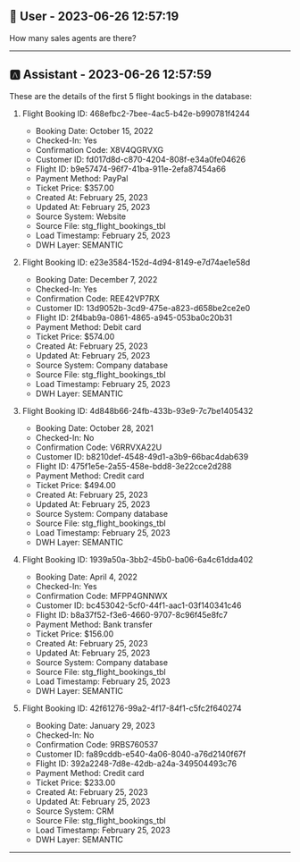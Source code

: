 
## 👤 User - 2023-06-26 12:57:19

How many sales agents are there?

---

## 🅰️ Assistant - 2023-06-26 12:57:59

These are the details of the first 5 flight bookings in the database:

1. Flight Booking ID: 468efbc2-7bee-4ac5-b42e-b990781f4244
   - Booking Date: October 15, 2022
   - Checked-In: Yes
   - Confirmation Code: X8V4QGRVXG
   - Customer ID: fd017d8d-c870-4204-808f-e34a0fe04626
   - Flight ID: b9e57474-96f7-41ba-911e-2efa87454a66
   - Payment Method: PayPal
   - Ticket Price: $357.00
   - Created At: February 25, 2023
   - Updated At: February 25, 2023
   - Source System: Website
   - Source File: stg_flight_bookings_tbl
   - Load Timestamp: February 25, 2023
   - DWH Layer: SEMANTIC

2. Flight Booking ID: e23e3584-152d-4d94-8149-e7d74ae1e58d
   - Booking Date: December 7, 2022
   - Checked-In: Yes
   - Confirmation Code: REE42VP7RX
   - Customer ID: 13d9052b-3cd9-475e-a823-d658be2ce2e0
   - Flight ID: 2f4bab9a-0861-4865-a945-053ba0c20b31
   - Payment Method: Debit card
   - Ticket Price: $574.00
   - Created At: February 25, 2023
   - Updated At: February 25, 2023
   - Source System: Company database
   - Source File: stg_flight_bookings_tbl
   - Load Timestamp: February 25, 2023
   - DWH Layer: SEMANTIC

3. Flight Booking ID: 4d848b66-24fb-433b-93e9-7c7be1405432
   - Booking Date: October 28, 2021
   - Checked-In: No
   - Confirmation Code: V6RRVXA22U
   - Customer ID: b8210def-4548-49d1-a3b9-66bac4dab639
   - Flight ID: 475f1e5e-2a55-458e-bdd8-3e22cce2d288
   - Payment Method: Credit card
   - Ticket Price: $494.00
   - Created At: February 25, 2023
   - Updated At: February 25, 2023
   - Source System: Company database
   - Source File: stg_flight_bookings_tbl
   - Load Timestamp: February 25, 2023
   - DWH Layer: SEMANTIC

4. Flight Booking ID: 1939a50a-3bb2-45b0-ba06-6a4c61dda402
   - Booking Date: April 4, 2022
   - Checked-In: Yes
   - Confirmation Code: MFPP4GNNWX
   - Customer ID: bc453042-5cf0-44f1-aac1-03f140341c46
   - Flight ID: b8a37f52-f3e6-4660-9707-8c96f45e8fc7
   - Payment Method: Bank transfer
   - Ticket Price: $156.00
   - Created At: February 25, 2023
   - Updated At: February 25, 2023
   - Source System: Company database
   - Source File: stg_flight_bookings_tbl
   - Load Timestamp: February 25, 2023
   - DWH Layer: SEMANTIC

5. Flight Booking ID: 42f61276-99a2-4f17-84f1-c5fc2f640274
   - Booking Date: January 29, 2023
   - Checked-In: No
   - Confirmation Code: 9RBS760537
   - Customer ID: fa89cddb-e540-4a06-8040-a76d2140f67f
   - Flight ID: 392a2248-7d8e-42db-a24a-349504493c76
   - Payment Method: Credit card
   - Ticket Price: $233.00
   - Created At: February 25, 2023
   - Updated At: February 25, 2023
   - Source System: CRM
   - Source File: stg_flight_bookings_tbl
   - Load Timestamp: February 25, 2023
   - DWH Layer: SEMANTIC


---
